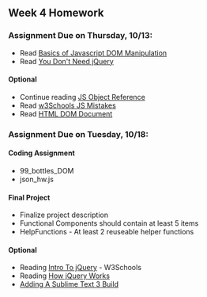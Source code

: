 ## Week 4 Homework

### Assignment Due on Thursday, 10/13:

* Read [Basics of Javascript DOM Manipulation](http://callmenick.com/post/basics-javascript-dom-manipulation)
* Read [You Don't Need jQuery](http://blog.garstasio.com/you-dont-need-jquery/dom-manipulation/)

#### Optional
* Continue reading [JS Object Reference](http://www.w3schools.com/js/js_objects.asp)
* Read [w3Schools JS Mistakes](http://www.w3schools.com/js/js_mistakes.asp)
* Read [HTML DOM Document](http://www.w3schools.com/js/js_htmldom_document.asp)

### Assignment Due on Tuesday, 10/18:

#### Coding Assignment
* 99_bottles_DOM
* json_hw.js

#### Final Project 
* Finalize project description
* Functional Components should contain at least 5 items
* HelpFunctions - At least 2 reuseable helper functions

#### Optional
* Reading [Intro To jQuery](http://www.w3schools.com/jquery/jquery_intro.asp) - W3Schools
* Reading [How jQuery Works](https://learn.jquery.com/about-jquery/how-jquery-works/)
* [Adding A Sublime Text 3 Build](http://michaelcrump.net/getting-sublime-3-to-launch-your-html-page-in-a-browser-with-a-key-combo/)
